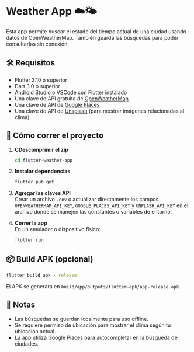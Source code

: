 
# Weather App ☁️🌤

Esta app permite buscar el estado del tiempo actual de una ciudad usando datos de OpenWeatherMap. También guarda las búsquedas para poder consultarlas sin conexión.

## 🛠 Requisitos

- Flutter 3.10 o superior
- Dart 3.0 o superior
- Android Studio o VSCode con Flutter instalado
- Una clave de API gratuita de [OpenWeatherMap](https://openweathermap.org/api)
- Una clave de API de [Google Places](https://developers.google.com/maps/documentation/places/web-service/overview)
- Una clave de API de [Unsplash](https://unsplash.com/developers) (para mostrar imágenes relacionadas al clima)

## 🚀 Cómo correr el proyecto

1. **CDescomprimir el zip**  

   ```bash
   cd flutter-weather-app
   ```

2. **Instalar dependencias**  

   ```bash
   flutter pub get
   ```

3. **Agregar las claves API**  
   Crear un archivo `.env` o actualizar directamente los campos `OPENWEATHERMAP_API_KEY`, `GOOGLE_PLACES_API_KEY` y `UNPLASH_API_KEY` en el archivo donde se manejen las constantes o variables de entorno.

4. **Correr la app**  
   En un emulador o dispositivo físico:

   ```bash
   flutter run
   ```

## 📦 Build APK (opcional)

```bash
flutter build apk --release
```

El APK se generará en `build/app/outputs/flutter-apk/app-release.apk`.

## 📌 Notas

- Las búsquedas se guardan localmente para uso offline.
- Se requiere permiso de ubicación para mostrar el clima según tu ubicación actual.
- La app utiliza Google Places para autocompletar en la búsqueda de ciudades.
